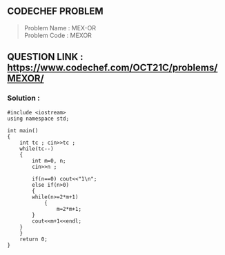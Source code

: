 ## CODECHEF PROBLEM

>Problem Name : MEX-OR <br>
>Problem Code : MEXOR <br>

## QUESTION LINK : https://www.codechef.com/OCT21C/problems/MEXOR/

### Solution : 
```
#include <iostream>
using namespace std;

int main() 
{ 
    int tc ; cin>>tc ;
    while(tc--)
    {
        int m=0, n; 
        cin>>n ;
        
        if(n==0) cout<<"1\n";
        else if(n>0)
	    {
	    while(n>=2*m+1)
            {
       	        m=2*m+1;
	    }
	    cout<<m+1<<endl;
	}   
    }    
    return 0;
}
```
